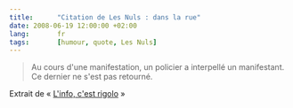 ```yaml
---
title:      "Citation de Les Nuls : dans la rue"
date: 2008-06-19 12:00:00 +02:00
lang:       fr
tags:       [humour, quote, Les Nuls]
---
```


> Au cours d'une manifestation, un policier a interpellé un manifestant. Ce dernier ne s'est pas retourné.

Extrait de « [L'info, c'est rigolo](http://www.amazon.com/exec/obidos/ASIN/2020200090) »
